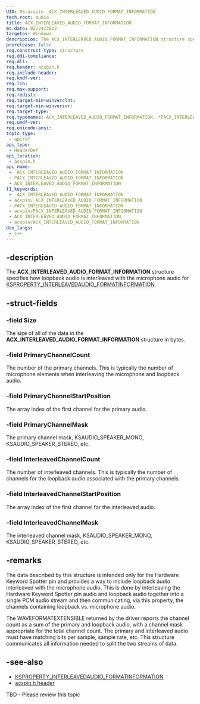```yaml
---
UID: NS:acxpin._ACX_INTERLEAVED_AUDIO_FORMAT_INFORMATION
tech.root: audio
title: ACX_INTERLEAVED_AUDIO_FORMAT_INFORMATION
ms.date: 02/24/2022
targetos: Windows
description: The ACX_INTERLEAVED_AUDIO_FORMAT_INFORMATION structure specifies how loopback audio is interleaved with the microphone audio for KSPROPERTY_INTERLEAVEDAUDIO_FORMATINFORMATION.
prerelease: false
req.construct-type: structure
req.ddi-compliance: 
req.dll: 
req.header: acxpin.h
req.include-header: 
req.kmdf-ver: 
req.lib: 
req.max-support: 
req.redist: 
req.target-min-winverclnt: 
req.target-min-winversvr: 
req.target-type: 
req.typenames: ACX_INTERLEAVED_AUDIO_FORMAT_INFORMATION, *PACX_INTERLEAVED_AUDIO_FORMAT_INFORMATION
req.umdf-ver: 
req.unicode-ansi: 
topic_type:
 - apiref
api_type:
 - HeaderDef
api_location:
 - acxpin.h
api_name:
 - _ACX_INTERLEAVED_AUDIO_FORMAT_INFORMATION
 - PACX_INTERLEAVED_AUDIO_FORMAT_INFORMATION
 - ACX_INTERLEAVED_AUDIO_FORMAT_INFORMATION
f1_keywords:
 - _ACX_INTERLEAVED_AUDIO_FORMAT_INFORMATION
 - acxpin/_ACX_INTERLEAVED_AUDIO_FORMAT_INFORMATION
 - PACX_INTERLEAVED_AUDIO_FORMAT_INFORMATION
 - acxpin/PACX_INTERLEAVED_AUDIO_FORMAT_INFORMATION
 - ACX_INTERLEAVED_AUDIO_FORMAT_INFORMATION
 - acxpin/ACX_INTERLEAVED_AUDIO_FORMAT_INFORMATION
dev_langs:
 - c++
---
```


## -description

The **ACX_INTERLEAVED_AUDIO_FORMAT_INFORMATION** structure specifies how loopback audio is interleaved with the microphone audio for [KSPROPERTY_INTERLEAVEDAUDIO_FORMATINFORMATION](/windows-hardware/drivers/audio/ksproperty-interleavedaudio-formatinformation).

## -struct-fields

### -field Size

The size of all of the data in the **ACX_INTERLEAVED_AUDIO_FORMAT_INFORMATION** structure in bytes.

### -field PrimaryChannelCount

The number of the primary channels. This is typically the number of microphone elements when interleaving the microphone and loopback audio.

### -field PrimaryChannelStartPosition

The array index of the first channel for the primary audio.

### -field PrimaryChannelMask

The primary channel mask, KSAUDIO_SPEAKER_MONO, KSAUDIO_SPEAKER_STEREO, etc.

### -field InterleavedChannelCount

The number of interleaved channels. This is typically the number of channels for the loopback audio associated with the primary channels.

### -field InterleavedChannelStartPosition

The array index of the first channel for the interleaved audio.

### -field InterleavedChannelMask

The interleaved channel mask, KSAUDIO_SPEAKER_MONO, KSAUDIO_SPEAKER_STEREO, etc.

## -remarks

The data described by this structure is intended only for the Hardware Keyword Spotter pin and provides a way to include loopback audio interleaved with the microphone audio. This is done by interleaving the Hardware Keyword Spotter pin audio and loopback audio together into a single PCM audio stream and then communicating, via this property, the channels containing loopback vs. microphone audio.

The WAVEFORMATEXTENSIBLE returned by the driver reports the channel count as a sum of the primary and loopback audio, with a channel mask appropriate for the total channel count. The primary and interleaved audio must have matching bits per sample, sample rate, etc. This structure communicates all information needed to split the two streams of data.

## -see-also

- [KSPROPERTY_INTERLEAVEDAUDIO_FORMATINFORMATION](/windows-hardware/drivers/audio/ksproperty-interleavedaudio-formatinformation)
- [acxpin.h header](index.md)

TBD - Please review this topic
